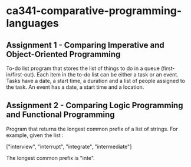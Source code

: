 # ca341-comparative-programming-languages

## Assignment 1 - Comparing Imperative and Object-Oriented Programming
To-do list program that stores the list of things to do in a queue (first-in/first-out). Each item in the to-do list can be either a task or an event. Tasks have a date, a start time, a duration and a list of people assigned to the task. An event has a date, a start time and a location.

## Assignment 2 - Comparing Logic Programming and Functional Programming
Program that returns the longest common prefix of a list of strings. For example, given the list :

["interview", "interrupt", "integrate", "intermediate"]

The longest common prefix is "inte".
